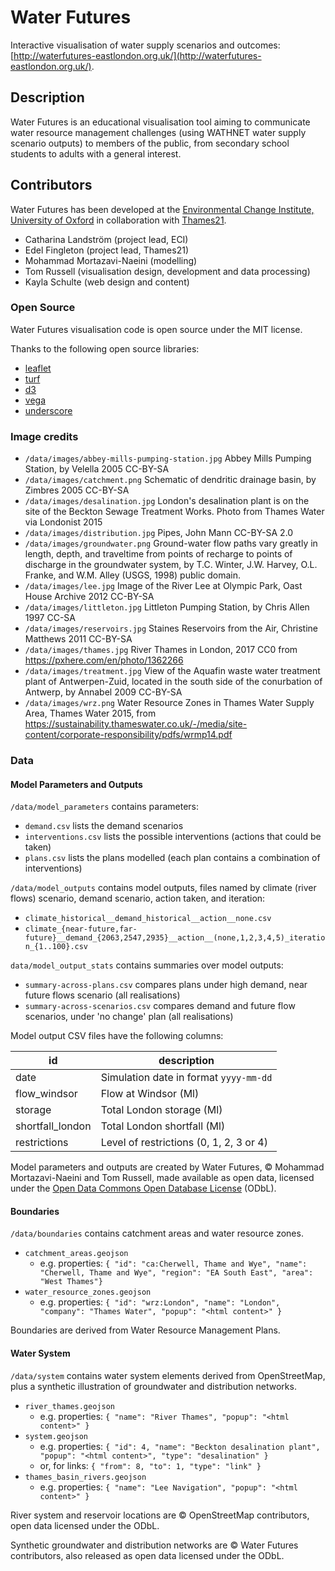 # Water Futures

Interactive visualisation of water supply scenarios and outcomes:
[http://waterfutures-eastlondon.org.uk/](http://waterfutures-eastlondon.org.uk/).

## Description

Water Futures is an educational visualisation tool aiming to communicate water resource
management challenges (using WATHNET water supply scenario outputs) to members of the public,
from secondary school students to adults with a general interest.


## Contributors

Water Futures has been developed at the [Environmental Change Institute, University of
Oxford](http://www.eci.ox.ac.uk/) in collaboration with
[Thames21](https://www.thames21.org.uk/).

- Catharina Landström (project lead, ECI)
- Edel Fingleton (project lead, Thames21)
- Mohammad Mortazavi-Naeini (modelling)
- Tom Russell (visualisation design, development and data processing)
- Kayla Schulte (web design and content)


### Open Source

Water Futures visualisation code is open source under the MIT license.

Thanks to the following open source libraries:

- [leaflet](https://leafletjs.com/)
- [turf](http://turfjs.org/)
- [d3](https://d3js.org)
- [vega](https://vega.github.io/)
- [underscore](http://underscorejs.org)


### Image credits

- `/data/images/abbey-mills-pumping-station.jpg` Abbey Mills Pumping Station, by Velella 2005
  CC-BY-SA
- `/data/images/catchment.png` Schematic of dendritic drainage basin, by Zimbres 2005 CC-BY-SA
- `/data/images/desalination.jpg` London's desalination plant is on the site of the Beckton
  Sewage Treatment Works. Photo from Thames Water via Londonist 2015
- `/data/images/distribution.jpg` Pipes, John Mann CC-BY-SA 2.0
- `/data/images/groundwater.png` Ground-water flow paths vary greatly in length, depth, and
  traveltime from points of recharge to points of discharge in the groundwater system, by T.C.
  Winter, J.W. Harvey, O.L. Franke, and W.M. Alley (USGS, 1998) public domain.
- `/data/images/lee.jpg` Image of the River Lee at Olympic Park, Oast House Archive 2012
  CC-BY-SA
- `/data/images/littleton.jpg` Littleton Pumping Station, by Chris Allen 1997 CC-SA
- `/data/images/reservoirs.jpg` Staines Reservoirs from the Air, Christine Matthews 2011
  CC-BY-SA
- `/data/images/thames.jpg` River Thames in London, 2017 CC0 from
  https://pxhere.com/en/photo/1362266
- `/data/images/treatment.jpg` View of the Aquafin waste water treatment plant of
  Antwerpen-Zuid, located in the south side of the conurbation of Antwerp, by Annabel 2009
  CC-BY-SA
- `/data/images/wrz.png` Water Resource Zones in Thames Water Supply Area, Thames Water 2015,
  from
  https://sustainability.thameswater.co.uk/-/media/site-content/corporate-responsibility/pdfs/wrmp14.pdf


### Data


#### Model Parameters and Outputs

`/data/model_parameters` contains parameters:
- `demand.csv` lists the demand scenarios
- `interventions.csv` lists the possible interventions (actions that could be taken)
- `plans.csv` lists the plans modelled (each plan contains a combination of interventions)

`/data/model_outputs` contains model outputs, files named by climate (river flows) scenario,
demand scenario, action taken, and iteration:
- `climate_historical__demand_historical__action__none.csv`
- `climate_{near-future,far-future}__demand_{2063,2547,2935}__action__(none,1,2,3,4,5)_iteration_{1..100}.csv`

`data/model_output_stats` contains summaries over model outputs:
- `summary-across-plans.csv` compares plans under high demand, near future flows scenario (all
  realisations)
- `summary-across-scenarios.csv` compares demand and future flow scenarios, under 'no change'
  plan (all realisations)

Model output CSV files have the following columns:

id               | description
-----------------|----------------------------------------
date             | Simulation date in format `yyyy-mm-dd`
flow_windsor     | Flow at Windsor (Ml)
storage          | Total London storage (Ml)
shortfall_london | Total London shortfall (Ml)
restrictions     | Level of restrictions (0, 1, 2, 3 or 4)

Model parameters and outputs are created by Water Futures, © Mohammad Mortazavi-Naeini and Tom
Russell, made available as open data, licensed under the [Open Data Commons Open Database
License](http://opendatacommons.org/licenses/odbl/) (ODbL).


#### Boundaries

`/data/boundaries` contains catchment areas and water resource zones.

- `catchment_areas.geojson`
  - e.g. properties: `{ "id": "ca:Cherwell, Thame and Wye", "name": "Cherwell, Thame and Wye", "region": "EA South East", "area": "West Thames"}`
- `water_resource_zones.geojson`
  - e.g. properties: `{ "id": "wrz:London", "name": "London", "company": "Thames Water", "popup": "<html content>" }`

Boundaries are derived from Water Resource Management Plans.


#### Water System

`/data/system` contains water system elements derived from OpenStreetMap, plus a synthetic
illustration of groundwater and distribution networks.

- `river_thames.geojson`
  - e.g. properties: `{ "name": "River Thames", "popup": "<html content>" }`
- `system.geojson`
  - e.g. properties: `{ "id": 4, "name": "Beckton desalination plant", "popup": "<html content>", "type": "desalination" }`
  - or, for links: `{ "from": 8, "to": 1, "type": "link" }`
- `thames_basin_rivers.geojson`
  - e.g. properties: `{ "name": "Lee Navigation", "popup": "<html content>" }`

River system and reservoir locations are © OpenStreetMap contributors, open data licensed under
the ODbL.

Synthetic groundwater and distribution networks are © Water Futures contributors, also released
as open data licensed under the ODbL.
